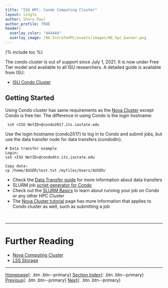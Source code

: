 ```yaml
---
title: "ISU HPC: Condo Computing Cluster"
layout: single
author: Sharu Paul
author_profile: TRUE
header:
  overlay_color: "444444"
  overlay_image: /06-IntroToHPC/assets/images/06_hpc_banner.png
---
```


{% include toc %}

The condo cluster is out of support since July 1, 2021. It is now under Free Tier model and available to all ISU researchers. A detailed guide is available from ISU: <br>
* <a href="https://www.hpc.iastate.edu/guides/condo-2017" target="_blank">ISU Condo Cluster</a> <br>

## Getting Started
Using Condo cluster has same requirements as the <a href="https://datascience.101workbook.org/06-IntroToHPC/01-HPC-NETWORKS/03-ISUHPC/03-isu-hpc-nova-cluster" target="_blank">Nova Cluster</a> except Condo is free tier. The difference in using Condo is the login hostname:

```
 ssh <ISU NetID>@condo2017.its.iastate.edu
```

Use the login hostname (condo2017) to log in to Condo and submit jobs, but use the data transfer node for data transfers (condodtn).

```
# Data transfer example
Login:
ssh <ISU NetID>@condodtn.its.iastate.edu

Copy data:
cp /home/$USER/test.txt /myfiles/Users/$USER/
```

* Check the <a href="https://www.hpc.iastate.edu/guides/introduction-to-hpc-clusters/getting-data-to-and-from-the-cluster" target="_blank">Data Transfer guide</a> for more information about data transfers
* SLURM job <a href="https://www.hpc.iastate.edu/guides/condo-2017/slurm-job-script-generator-for-condo" target="_blank">script generator for Condo</a>
* Check out the <a href="https://datascience.101workbook.org/06-IntroToHPC/05-JOB-QUEUE/01-SLURM/01-slurm-basics" target="_blank">SLURM Basics</a> to learn about running your job on Condo or any other HPC Cluster
* The <a href="https://datascience.101workbook.org/06-IntroToHPC/01-HPC-NETWORKS/03-ISUHPC/03-isu-hpc-nova-cluster" target="_blank">Nova Cluster tutorial</a> page has more information that applies to Condo cluster as well, such as submitting a job

<br>

___
# Further Reading
* [Nova Computing Cluster](03-isu-hpc-nova-cluster)
* [LSS Storage](04-isu-hpc-lss-storage)

___

[Homepage](../../../index.md){: .btn  .btn--primary}
[Section Index](../../00-IntroToHPC-LandingPage){: .btn  .btn--primary}
[Previous](01-isu-hpc-intro){: .btn  .btn--primary}
[Next](03-isu-hpc-nova-cluster){: .btn  .btn--primary}
